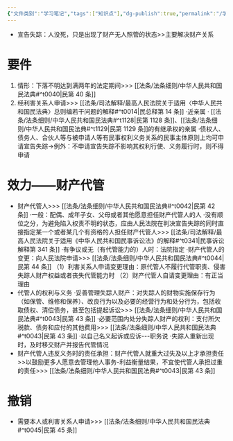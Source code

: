 ```yaml
---
{"文件类别":"学习笔记","tags":["知识点"],"dg-publish":true,"permalink":"/学习笔记/知识点cheese/宣告失踪/","dgPassFrontmatter":true}
---
```


- 宣告失踪：人没死，只是出现了财产无人照管的状态>>主要解决财产关系

# 要件
1. 情形：下落不明达到满两年的法定期间>>> [[法条/法条细则/中华人民共和国民法典#^t0040\|民第 40 条]]
2. 经利害关系人申请>>> [[法条/司法解释/最高人民法院关于适用〈中华人民共和国民法典〉总则编若干问题的解释#^t0014\|民总释第 14 条]]
·近亲属
· [[法条/法条细则/中华人民共和国民法典#^t1128\|民第 1128 条]]、[[法条/法条细则/中华人民共和国民法典#^t1129\|民第 1129 条]]的有继承权的亲属
·债权人、债务人、合伙人等与被申请人等有民事权利义务关系的民事主体原则上均可申请宣告失踪→例外：不申请宣告失踪不影响其权利行使、义务履行时，则不得申请
# 效力——财产代管
- 财产代管人>>> [[法条/法条细则/中华人民共和国民法典#^t0042\|民第 42 条]]
·一般：配偶、成年子女、父母或者其他愿意担任财产代管人的人
·没有顺位之分，为避免陷入权责不明的状态，应由人民法院在判决宣告失踪的同时直接指定某一个或者某几个有资格的人担任财产代管人>>> [[法条/司法解释/最高人民法院关于适用《中华人民共和国民事诉讼法》的解释#^t0341\|民事诉讼解释第 341 条]]
·有争议或无（有代管能力的）人时：法院指定
·财产代管人的变更：向人民法院申请>>> [[法条/法条细则/中华人民共和国民法典#^t0044\|民第 44 条]]
（1）利害关系人申请变更理由：原代管人不履行代管职责、侵害失踪人财产权益或者丧失代管能力时
（2）财产代管人自请变更理由：有正当理由
- 代管人的权利与义务
·妥善管理失踪人财产：对失踪人的财物实施保存行为（如保管、维修和保养）、改良行为以及必要的经营行为和处分行为，包括收取债权、清偿债务，甚至包括提起诉讼>>> [[法条/法条细则/中华人民共和国民法典#^t0043\|民第 43 条]]
·必要范围内处分失踪人财产的权利：支付所欠税款、债务和应付的其他费用>>> [[法条/法条细则/中华人民共和国民法典#^t0043\|民第 43 条]]
·以自己名义起诉或应诉---职务说
·失踪人重新出现时，及时移交财产并报告代管情况
- 财产代管人违反义务时的责任承担：财产代管人就重大过失及以上才承担责任>>以鼓励更多人愿意去管理他人事务-利益衡量结果，不宜使代管人承担过重的责任>>> [[法条/法条细则/中华人民共和国民法典#^t0043\|民第 43 条]]
# 撤销
- 需要本人或利害关系人申请>>> [[法条/法条细则/中华人民共和国民法典#^t0045\|民第 45 条]]